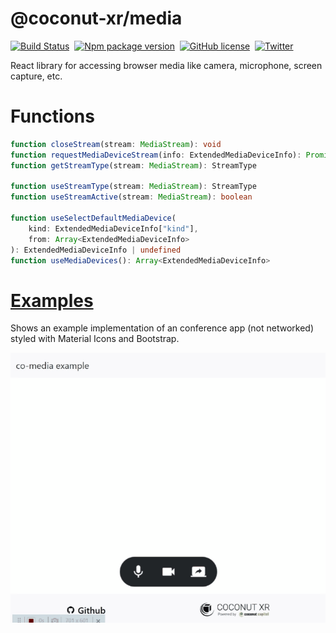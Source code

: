 # @coconut-xr/media

[![Build Status](https://img.shields.io/github/workflow/status/coconut-xr/media/Depolyment)](https://github.com/coconut-xr/media/actions)&nbsp;
[![Npm package version](https://badgen.net/npm/v/media)](https://npmjs.com/package/@coconut-xr/media)&nbsp;
[![GitHub license](https://img.shields.io/github/license/coconut-xr/media.svg)](https://github.com/coconut-xr/media/blob/master/LICENSE)&nbsp;
[![Twitter](https://badgen.net/badge/icon/twitter?icon=twitter&label)](https://twitter.com/BelaBohlender)

React library for accessing browser media like camera, microphone, screen capture, etc.

# Functions

```typescript
function closeStream(stream: MediaStream): void
function requestMediaDeviceStream(info: ExtendedMediaDeviceInfo): Promise<MediaStream>
function getStreamType(stream: MediaStream): StreamType

function useStreamType(stream: MediaStream): StreamType
function useStreamActive(stream: MediaStream): boolean

function useSelectDefaultMediaDevice(
    kind: ExtendedMediaDeviceInfo["kind"],
    from: Array<ExtendedMediaDeviceInfo>
): ExtendedMediaDeviceInfo | undefined
function useMediaDevices(): Array<ExtendedMediaDeviceInfo>
```

# [**Examples**](https://coconut-xr.github.io/media)

Shows an example implementation of an conference app (not networked) styled with Material Icons and Bootstrap.

![Example](/example.gif)
